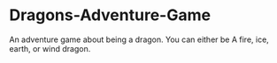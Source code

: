 # Dragons-Adventure-Game
An adventure game about being a dragon.
You can either be A fire, ice, earth, or wind dragon.
